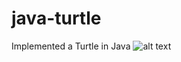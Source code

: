 # java-turtle
Implemented a Turtle in Java
![alt text](https://github.com/aaron-macneill/java-turtle/master/Res/CubeDemo.gif "Cube Demo")
